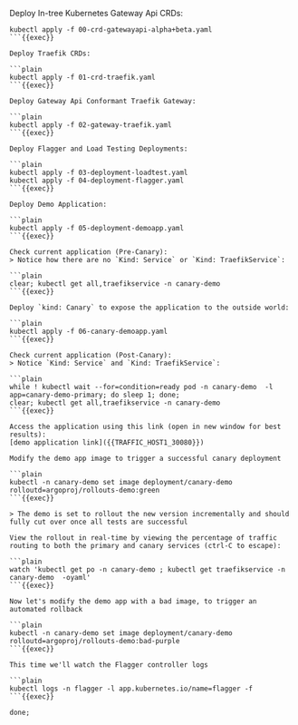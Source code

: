 Deploy In-tree Kubernetes Gateway Api CRDs:

```plain
kubectl apply -f 00-crd-gatewayapi-alpha+beta.yaml
```{{exec}}

Deploy Traefik CRDs:

```plain
kubectl apply -f 01-crd-traefik.yaml
```{{exec}}

Deploy Gateway Api Conformant Traefik Gateway:

```plain
kubectl apply -f 02-gateway-traefik.yaml
```{{exec}}

Deploy Flagger and Load Testing Deployments:

```plain
kubectl apply -f 03-deployment-loadtest.yaml
kubectl apply -f 04-deployment-flagger.yaml
```{{exec}}

Deploy Demo Application:

```plain
kubectl apply -f 05-deployment-demoapp.yaml
```{{exec}}

Check current application (Pre-Canary):
> Notice how there are no `Kind: Service` or `Kind: TraefikService`:

```plain
clear; kubectl get all,traefikservice -n canary-demo
```{{exec}}

Deploy `kind: Canary` to expose the application to the outside world:

```plain
kubectl apply -f 06-canary-demoapp.yaml
```{{exec}}

Check current application (Post-Canary):
> Notice `Kind: Service` and `Kind: TraefikService`:

```plain
while ! kubectl wait --for=condition=ready pod -n canary-demo  -l app=canary-demo-primary; do sleep 1; done;
clear; kubectl get all,traefikservice -n canary-demo
```{{exec}}

Access the application using this link (open in new window for best results):
[demo application link]({{TRAFFIC_HOST1_30080}})

Modify the demo app image to trigger a successful canary deployment

```plain
kubectl -n canary-demo set image deployment/canary-demo rolloutd=argoproj/rollouts-demo:green
```{{exec}}

> The demo is set to rollout the new version incrementally and should fully cut over once all tests are successful

View the rollout in real-time by viewing the percentage of traffic routing to both the primary and canary services (ctrl-C to escape):

```plain
watch 'kubectl get po -n canary-demo ; kubectl get traefikservice -n canary-demo  -oyaml'
```{{exec}}

Now let's modify the demo app with a bad image, to trigger an automated rollback

```plain
kubectl -n canary-demo set image deployment/canary-demo rolloutd=argoproj/rollouts-demo:bad-purple
```{{exec}}

This time we'll watch the Flagger controller logs

```plain
kubectl logs -n flagger -l app.kubernetes.io/name=flagger -f
```{{exec}}

done;
